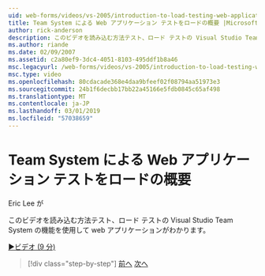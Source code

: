 ```yaml
---
uid: web-forms/videos/vs-2005/introduction-to-load-testing-web-applications-with-team-system
title: Team System による Web アプリケーション テストをロードの概要 |Microsoft Docs
author: rick-anderson
description: このビデオを読み込む方法テスト、ロード テストの Visual Studio Team System の機能を使用して web アプリケーションがわかります。
ms.author: riande
ms.date: 02/09/2007
ms.assetid: c2a80ef9-3dc4-4051-8103-495ddf1b8a46
msc.legacyurl: /web-forms/videos/vs-2005/introduction-to-load-testing-web-applications-with-team-system
msc.type: video
ms.openlocfilehash: 80cdacade368e4daa9bfeef02f08794aa51973e3
ms.sourcegitcommit: 24b1f6decbb17bb22a45166e5fdb0845c65af498
ms.translationtype: MT
ms.contentlocale: ja-JP
ms.lasthandoff: 03/01/2019
ms.locfileid: "57038659"
---
```

<a name="introduction-to-load-testing-web-applications-with-team-system"></a>Team System による Web アプリケーション テストをロードの概要
====================
Eric Lee が

このビデオを読み込む方法テスト、ロード テストの Visual Studio Team System の機能を使用して web アプリケーションがわかります。

[&#9654;ビデオ (9 分)](https://channel9.msdn.com/Blogs/ASP-NET-Site-Videos/introduction-to-load-testing-web-applications-with-team-system)

> [!div class="step-by-step"]
> [前へ](introduction-to-testing-web-applications-with-team-system.md)
> [次へ](introduction-to-manual-testing-with-team-system.md)
